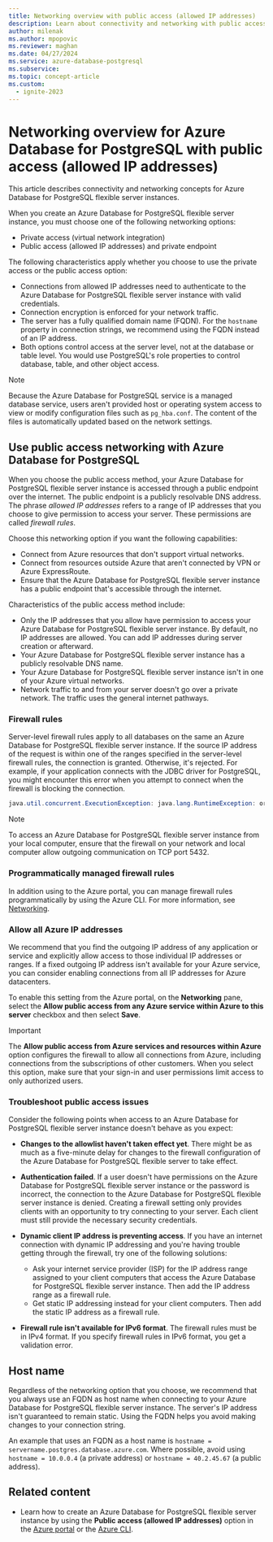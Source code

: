 ```yaml
---
title: Networking overview with public access (allowed IP addresses)
description: Learn about connectivity and networking with public access for an Azure Database for PostgreSQL flexible server instance.
author: milenak
ms.author: mpopovic
ms.reviewer: maghan
ms.date: 04/27/2024
ms.service: azure-database-postgresql
ms.subservice: 
ms.topic: concept-article
ms.custom:
  - ignite-2023
---
```


# Networking overview for Azure Database for PostgreSQL  with public access (allowed IP addresses)

This article describes connectivity and networking concepts for Azure Database for PostgreSQL flexible server instances.

When you create an Azure Database for PostgreSQL flexible server instance, you must choose one of the following networking options:

- Private access (virtual network integration)
- Public access (allowed IP addresses) and private endpoint  

The following characteristics apply whether you choose to use the private access or the public access option:

- Connections from allowed IP addresses need to authenticate to the Azure Database for PostgreSQL flexible server instance with valid credentials.
- Connection encryption is enforced for your network traffic.
- The server has a fully qualified domain name (FQDN). For the `hostname` property in connection strings, we recommend using the FQDN instead of an IP address.
- Both options control access at the server level, not at the database or table level. You would use PostgreSQL's role properties to control database, table, and other object access.

> [!NOTE]  
> Because the Azure Database for PostgreSQL service is a managed database service, users aren't provided host or operating system access to view or modify configuration files such as `pg_hba.conf`. The content of the files is automatically updated based on the network settings.

## Use public access networking with Azure Database for PostgreSQL 

When you choose the public access method, your Azure Database for PostgreSQL flexible server instance is accessed through a public endpoint over the internet. The public endpoint is a publicly resolvable DNS address. The phrase *allowed IP addresses* refers to a range of IP addresses that you choose to give permission to access your server. These permissions are called *firewall rules*.

Choose this networking option if you want the following capabilities:

- Connect from Azure resources that don't support virtual networks.
- Connect from resources outside Azure that aren't connected by VPN or Azure ExpressRoute.
- Ensure that the Azure Database for PostgreSQL flexible server instance has a public endpoint that's accessible through the internet.

Characteristics of the public access method include:

- Only the IP addresses that you allow have permission to access your Azure Database for PostgreSQL flexible server instance. By default, no IP addresses are allowed. You can add IP addresses during server creation or afterward.
- Your Azure Database for PostgreSQL flexible server instance has a publicly resolvable DNS name.
- Your Azure Database for PostgreSQL flexible server instance isn't in one of your Azure virtual networks.
- Network traffic to and from your server doesn't go over a private network. The traffic uses the general internet pathways.

### Firewall rules

Server-level firewall rules apply to all databases on the same an Azure Database for PostgreSQL flexible server instance. If the source IP address of the request is within one of the ranges specified in the server-level firewall rules, the connection is granted. Otherwise, it's rejected. For example, if your application connects with the JDBC driver for PostgreSQL, you might encounter this error when you attempt to connect when the firewall is blocking the connection.

```java
java.util.concurrent.ExecutionException: java.lang.RuntimeException: org.postgresql.util.PSQLException: FATAL: no pg_hba.conf entry for host "123.45.67.890", user "adminuser", database "postgresql", SSL
```

> [!NOTE]
> To access an Azure Database for PostgreSQL flexible server instance from your local computer, ensure that the firewall on your network and local computer allow outgoing communication on TCP port 5432.

### Programmatically managed firewall rules

In addition using to the Azure portal, you can manage firewall rules programmatically by using the Azure CLI. For more information, see [Networking](how-to-manage-firewall-cli.md).

### Allow all Azure IP addresses

We recommend that you find the outgoing IP address of any application or service and explicitly allow access to those individual IP addresses or ranges. If a fixed outgoing IP address isn't available for your Azure service, you can consider enabling connections from all IP addresses for Azure datacenters.

To enable this setting from the Azure portal, on the **Networking** pane, select the **Allow public access from any Azure service within Azure to this server** checkbox and then select **Save**.

> [!IMPORTANT]  
> The **Allow public access from Azure services and resources within Azure** option configures the firewall to allow all connections from Azure, including connections from the subscriptions of other customers. When you select this option, make sure that your sign-in and user permissions limit access to only authorized users.

### Troubleshoot public access issues

Consider the following points when access to an Azure Database for PostgreSQL flexible server instance doesn't behave as you expect:

- **Changes to the allowlist haven't taken effect yet**. There might be as much as a five-minute delay for changes to the firewall configuration of the Azure Database for PostgreSQL flexible server to take effect.
- **Authentication failed**. If a user doesn't have permissions on the Azure Database for PostgreSQL flexible server instance or the password is incorrect, the connection to the Azure Database for PostgreSQL flexible server instance is denied. Creating a firewall setting only provides clients with an opportunity to try connecting to your server. Each client must still provide the necessary security credentials.
- **Dynamic client IP address is preventing access**. If you have an internet connection with dynamic IP addressing and you're having trouble getting through the firewall, try one of the following solutions:

   * Ask your internet service provider (ISP) for the IP address range assigned to your client computers that access the Azure Database for PostgreSQL flexible server instance. Then add the IP address range as a firewall rule.
   * Get static IP addressing instead for your client computers. Then add the static IP address as a firewall rule.
- **Firewall rule isn't available for IPv6 format**. The firewall rules must be in IPv4 format. If you specify firewall rules in IPv6 format, you get a validation error.

## Host name

Regardless of the networking option that you choose, we recommend that you always use an FQDN as host name when connecting to your Azure Database for PostgreSQL flexible server instance. The server's IP address isn't guaranteed to remain static. Using the FQDN helps you avoid making changes to your connection string.

An example that uses an FQDN as a host name is `hostname = servername.postgres.database.azure.com`. Where possible, avoid using `hostname = 10.0.0.4` (a private address) or `hostname = 40.2.45.67` (a public address).

## Related content

- Learn how to create an Azure Database for PostgreSQL flexible server instance by using the **Public access (allowed IP addresses)** option in the [Azure portal](how-to-manage-firewall-portal.md) or the [Azure CLI](how-to-manage-firewall-cli.md).
